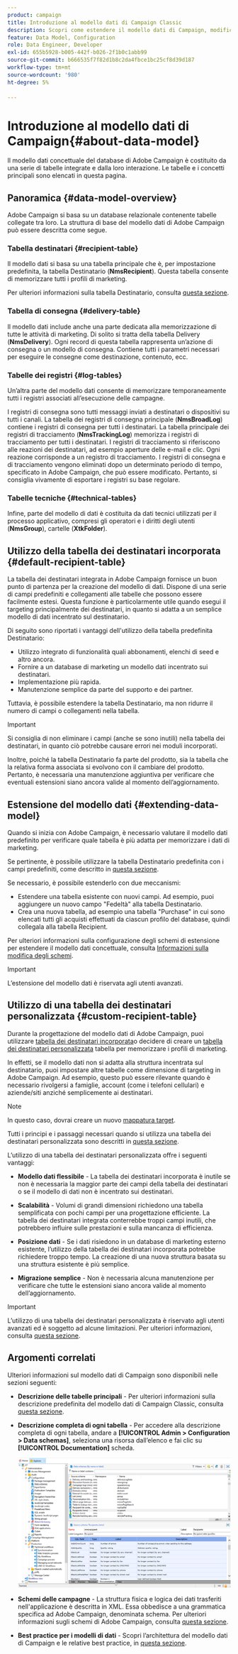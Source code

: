 ```yaml
---
product: campaign
title: Introduzione al modello dati di Campaign Classic
description: Scopri come estendere il modello dati di Campaign, modificare gli schemi, utilizzare le API e altro ancora
feature: Data Model, Configuration
role: Data Engineer, Developer
exl-id: 655b5928-b005-442f-b026-2f1b0c1abb99
source-git-commit: b666535f7f82d1b8c2da4fbce1bc25cf8d39d187
workflow-type: tm+mt
source-wordcount: '980'
ht-degree: 5%

---
```


# Introduzione al modello dati di Campaign{#about-data-model}

Il modello dati concettuale del database di Adobe Campaign è costituito da una serie di tabelle integrate e dalla loro interazione. Le tabelle e i concetti principali sono elencati in questa pagina.

## Panoramica {#data-model-overview}

Adobe Campaign si basa su un database relazionale contenente tabelle collegate tra loro. La struttura di base del modello dati di Adobe Campaign può essere descritta come segue.

### Tabella destinatari {#recipient-table}

Il modello dati si basa su una tabella principale che è, per impostazione predefinita, la tabella Destinatario (**NmsRecipient**). Questa tabella consente di memorizzare tutti i profili di marketing.

Per ulteriori informazioni sulla tabella Destinatario, consulta [questa sezione](#default-recipient-table).

### Tabella di consegna {#delivery-table}

Il modello dati include anche una parte dedicata alla memorizzazione di tutte le attività di marketing. Di solito si tratta della tabella Delivery (**NmsDelivery**). Ogni record di questa tabella rappresenta un’azione di consegna o un modello di consegna. Contiene tutti i parametri necessari per eseguire le consegne come destinazione, contenuto, ecc.

### Tabelle dei registri {#log-tables}

Un’altra parte del modello dati consente di memorizzare temporaneamente tutti i registri associati all’esecuzione delle campagne.

I registri di consegna sono tutti messaggi inviati a destinatari o dispositivi su tutti i canali. La tabella dei registri di consegna principale (**NmsBroadLog**) contiene i registri di consegna per tutti i destinatari.
La tabella principale dei registri di tracciamento (**NmsTrackingLog**) memorizza i registri di tracciamento per tutti i destinatari. I registri di tracciamento si riferiscono alle reazioni dei destinatari, ad esempio aperture delle e-mail e clic. Ogni reazione corrisponde a un registro di tracciamento.
I registri di consegna e di tracciamento vengono eliminati dopo un determinato periodo di tempo, specificato in Adobe Campaign, che può essere modificato. Pertanto, si consiglia vivamente di esportare i registri su base regolare.

### Tabelle tecniche {#technical-tables}

Infine, parte del modello di dati è costituita da dati tecnici utilizzati per il processo applicativo, compresi gli operatori e i diritti degli utenti (**NmsGroup**), cartelle (**XtkFolder**).

## Utilizzo della tabella dei destinatari incorporata {#default-recipient-table}

La tabella dei destinatari integrata in Adobe Campaign fornisce un buon punto di partenza per la creazione del modello di dati. Dispone di una serie di campi predefiniti e collegamenti alle tabelle che possono essere facilmente estesi. Questa funzione è particolarmente utile quando esegui il targeting principalmente dei destinatari, in quanto si adatta a un semplice modello di dati incentrato sul destinatario.

Di seguito sono riportati i vantaggi dell&#39;utilizzo della tabella predefinita Destinatario:

* Utilizzo integrato di funzionalità quali abbonamenti, elenchi di seed e altro ancora.
* Fornire a un database di marketing un modello dati incentrato sui destinatari.
* Implementazione più rapida.
* Manutenzione semplice da parte del supporto e dei partner.

Tuttavia, è possibile estendere la tabella Destinatario, ma non ridurre il numero di campi o collegamenti nella tabella.

>[!IMPORTANT]
>
>Si consiglia di non eliminare i campi (anche se sono inutili) nella tabella dei destinatari, in quanto ciò potrebbe causare errori nei moduli incorporati.

Inoltre, poiché la tabella Destinatario fa parte del prodotto, sia la tabella che la relativa forma associata si evolvono con il cambiare del prodotto. Pertanto, è necessaria una manutenzione aggiuntiva per verificare che eventuali estensioni siano ancora valide al momento dell’aggiornamento.

## Estensione del modello dati {#extending-data-model}

Quando si inizia con Adobe Campaign, è necessario valutare il modello dati predefinito per verificare quale tabella è più adatta per memorizzare i dati di marketing.

Se pertinente, è possibile utilizzare la tabella Destinatario predefinita con i campi predefiniti, come descritto in [questa sezione](#default-recipient-table).

Se necessario, è possibile estenderlo con due meccanismi:

* Estendere una tabella esistente con nuovi campi. Ad esempio, puoi aggiungere un nuovo campo &quot;Fedeltà&quot; alla tabella Destinatario.
* Crea una nuova tabella, ad esempio una tabella &quot;Purchase&quot; in cui sono elencati tutti gli acquisti effettuati da ciascun profilo del database, quindi collegala alla tabella Recipient.

Per ulteriori informazioni sulla configurazione degli schemi di estensione per estendere il modello dati concettuale, consulta [Informazioni sulla modifica degli schemi](../../configuration/using/about-schema-edition.md).

>[!IMPORTANT]
>
>L’estensione del modello dati è riservata agli utenti avanzati.

## Utilizzo di una tabella dei destinatari personalizzata {#custom-recipient-table}

Durante la progettazione del modello dati di Adobe Campaign, puoi utilizzare [tabella dei destinatari incorporata](#default-recipient-table)o decidere di creare un [tabella dei destinatari personalizzata](../../configuration/using/about-custom-recipient-table.md) tabella per memorizzare i profili di marketing.

In effetti, se il modello dati non si adatta alla struttura incentrata sul destinatario, puoi impostare altre tabelle come dimensione di targeting in Adobe Campaign. Ad esempio, questo può essere rilevante quando è necessario rivolgersi a famiglie, account (come i telefoni cellulari) e aziende/siti anziché semplicemente ai destinatari.

>[!NOTE]
>
>In questo caso, dovrai creare un nuovo [mappatura target](../../configuration/using/target-mapping.md).

Tutti i principi e i passaggi necessari quando si utilizza una tabella dei destinatari personalizzata sono descritti in [questa sezione](../../configuration/using/about-custom-recipient-table.md).

L’utilizzo di una tabella dei destinatari personalizzata offre i seguenti vantaggi:

* **Modello dati flessibile** - La tabella dei destinatari incorporata è inutile se non è necessaria la maggior parte dei campi della tabella dei destinatari o se il modello di dati non è incentrato sui destinatari.

* **Scalabilità** - Volumi di grandi dimensioni richiedono una tabella semplificata con pochi campi per una progettazione efficiente. La tabella dei destinatari integrata conterrebbe troppi campi inutili, che potrebbero influire sulle prestazioni e sulla mancanza di efficienza.

* **Posizione dati** - Se i dati risiedono in un database di marketing esterno esistente, l’utilizzo della tabella dei destinatari incorporata potrebbe richiedere troppo tempo. La creazione di una nuova struttura basata su una struttura esistente è più semplice.

* **Migrazione semplice** - Non è necessaria alcuna manutenzione per verificare che tutte le estensioni siano ancora valide al momento dell’aggiornamento.

>[!IMPORTANT]
>
>L’utilizzo di una tabella dei destinatari personalizzata è riservato agli utenti avanzati ed è soggetto ad alcune limitazioni. Per ulteriori informazioni, consulta [questa sezione](../../configuration/using/about-custom-recipient-table.md).

## Argomenti correlati

Ulteriori informazioni sul modello dati di Campaign sono disponibili nelle sezioni seguenti:

* **Descrizione delle tabelle principali** - Per ulteriori informazioni sulla descrizione predefinita del modello dati di Campaign Classic, consulta [questa sezione](../../configuration/using/data-model-description.md).

* **Descrizione completa di ogni tabella** - Per accedere alla descrizione completa di ogni tabella, andare a **[!UICONTROL Admin > Configuration > Data schemas]**, seleziona una risorsa dall’elenco e fai clic su **[!UICONTROL Documentation]** scheda.

  ![](assets/data-model_documentation-tab.png)


* **Schemi delle campagne** - La struttura fisica e logica dei dati trasferiti nell&#39;applicazione è descritta in XML. Essa obbedisce a una grammatica specifica ad Adobe Campaign, denominata schema. Per ulteriori informazioni sugli schemi di Adobe Campaign, consulta [questa sezione](../../configuration/using/about-schema-reference.md).

* **Best practice per i modelli di dati** - Scopri l’architettura del modello dati di Campaign e le relative best practice, in [questa sezione](../../configuration/using/data-model-best-practices.md#data-model-architecture).
